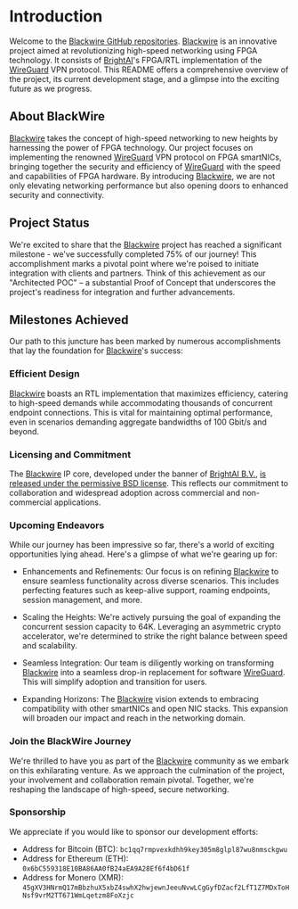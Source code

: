 # Introduction
Welcome to the [Blackwire GitHub repositories](https://github.com/orgs/brightai-nl/repositories/). [Blackwire](https://www.blackwire.online/) is an innovative project aimed at revolutionizing high-speed networking using FPGA technology. 
It consists of [BrightAI](https://www.brightai.nl/)'s FPGA/RTL implementation of the [WireGuard](https://www.wireguard.com/) VPN protocol.
This README offers a comprehensive overview of the project, its current development stage, and a glimpse into the exciting future as we progress.

## About BlackWire
[Blackwire](https://www.blackwire.online/) takes the concept of high-speed networking to new heights by harnessing the power of FPGA technology. Our project focuses on implementing the renowned [WireGuard](https://www.wireguard.com/) VPN protocol on FPGA smartNICs, bringing together the security and efficiency of [WireGuard](https://www.wireguard.com/) with the speed and capabilities of FPGA hardware. By introducing [Blackwire](https://www.blackwire.online/), we are not only elevating networking performance but also opening doors to enhanced security and connectivity.

## Project Status
We're excited to share that the [Blackwire](https://www.blackwire.online/) project has reached a significant milestone - we've successfully completed 75% of our journey! This accomplishment marks a pivotal point where we're poised to initiate integration with clients and partners. Think of this achievement as our "Architected POC" – a substantial Proof of Concept that underscores the project's readiness for integration and further advancements.

## Milestones Achieved
Our path to this juncture has been marked by numerous accomplishments that lay the foundation for [Blackwire](https://www.blackwire.online/)'s success:

### Efficient Design
[Blackwire](https://www.blackwire.online/) boasts an RTL implementation that maximizes efficiency, catering to high-speed demands while accommodating thousands of concurrent endpoint connections. This is vital for maintaining optimal performance, even in scenarios demanding aggregate bandwidths of 100 Gbit/s and beyond.

### Licensing and Commitment
The [Blackwire](https://www.blackwire.online/) IP core, developed under the banner of [BrightAI B.V.](https://www.brightai.nl/),
[is released under the permissive BSD license](https://github.com/orgs/brightai-nl/repositories/).
This reflects our commitment to collaboration and widespread adoption across commercial and non-commercial applications.

### Upcoming Endeavors
While our journey has been impressive so far, there's a world of exciting opportunities lying ahead. Here's a glimpse of what we're gearing up for:

- Enhancements and Refinements: Our focus is on refining [Blackwire](https://www.blackwire.online/) to ensure seamless functionality across diverse scenarios. This includes perfecting features such as keep-alive support, roaming endpoints, session management, and more.

- Scaling the Heights: We're actively pursuing the goal of expanding the concurrent session capacity to 64K. Leveraging an asymmetric crypto accelerator, we're determined to strike the right balance between speed and scalability.

- Seamless Integration: Our team is diligently working on transforming [Blackwire](https://www.blackwire.online/) into a seamless drop-in replacement for software [WireGuard](https://www.wireguard.com/). This will simplify adoption and transition for users.

- Expanding Horizons: The [Blackwire](https://www.blackwire.online/) vision extends to embracing compatibility with other smartNICs and open NIC stacks. This expansion will broaden our impact and reach in the networking domain.

### Join the BlackWire Journey
We're thrilled to have you as part of the [Blackwire](https://www.blackwire.online/) community as we embark on this exhilarating venture. As we approach the culmination of the project, your involvement and collaboration remain pivotal. Together, we're reshaping the landscape of high-speed, secure networking.

### Sponsorship
We appreciate if you would like to sponsor our development efforts:

- Address for Bitcoin (BTC):  `bc1qq7rmpvexkdhh9key305m8glpl87wu8nmsckgwu`
- Address for Ethereum (ETH): `0x6bC559318E10BA86AA0fB24aEA9A28Ef6f4bD61f`
- Address for Monero (XMR): `45gXV3HNrmQ17mBbzhuX5xbZ4swhX2hwjewnJeeuNvwLCgGyfDZacf2LfT1Z7MDxToHNsf9vrM2TT671WmLqetzm8FoXzjc`